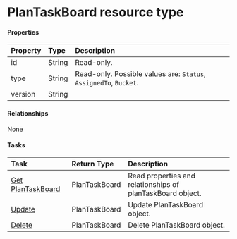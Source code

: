 # PlanTaskBoard resource type



#### Properties
| Property	   | Type	|Description|
|:---------------|:--------|:----------|
|id|String| Read-only.|
|type|String| Read-only. Possible values are: `Status`, `AssignedTo`, `Bucket`.|
|version|String||

#### Relationships
None


#### Tasks

| Task		   | Return Type	|Description|
|:---------------|:--------|:----------|
|[Get PlanTaskBoard](../api/plantaskboard_get.md) | PlanTaskBoard |Read properties and relationships of planTaskBoard object.|
|[Update](../api/plantaskboard_update.md) | PlanTaskBoard	|Update PlanTaskBoard object. |
|[Delete](../api/plantaskboard_delete.md) | PlanTaskBoard	|Delete PlanTaskBoard object. |
